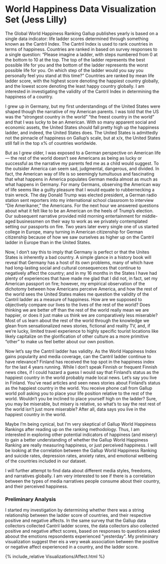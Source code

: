 # World Happiness Data Visualization Set (Jess Lilly)

The Global World Happiness Ranking Gallup publishes yearly is based on a single data indicator: life ladder scores determined through something known as the Cantril Index. The Cantril Index is used to rank countries in terms of happiness. Countries are ranked in based on survey responses to a single question: “Please imagine a ladder, with steps numbered from 0 at the bottom to 10 at the top. The top of the ladder represents the best possible life for you and the bottom of the ladder represents the worst possible life for you. On which step of the ladder would you say you personally feel you stand at this time?” Countries are ranked by mean life ladder score, with the highest score denoting the happiest country globally, and the lowest score denoting the least happy country globally. I am interested in investigating the validity of the Cantril Index in determining the happiness of a country.

I grew up in Germany, but my first understandings of the United States were shaped though the narrative of my American parents. I was told that the US was the “strongest country in the world” “the freest country in the world” and that I was lucky to be an American. With so many apparent social and economic assets, the United States should fall pretty high up the happiness ladder, and indeed, the United States does. The United States is admittedly not the pinnacle of happiness on Gallup’s scale, but at x/x, the United States still fall in the top x% of countries worldwide.

But as I grew older, I was exposed to a German perspective on American life — the rest of the world doesn’t see Americans as being as lucky or successful as the narrative my parents fed me as a child would suggest. To the outsider America can seem sad, judgmental, dangerous, and divided. In fact, the American way of life is so seemingly tumultuous and fascinating that what happens in America populates German media almost as much as what happens in Germany. For many Germans, observing the American way of life seems like a guilty pleasure that I would equate to rubbernecking a train wreck. The day Donald Trump was elected president, a German radio station sent reporters into my international school classroom to interview “Die Amerikaner,” the Americans.  For the next hour we answered questions about what it felt like to be an American on the heels of Trump’s election. Our subsequent narrative provided mild morning entertainment for middle-aged businessmen on their way to work as we privately contemplated setting our passports on fire. Two years later every single one of us started college in Europe, many turning in American citizenship for German citizenship because of how we saw ourselves as higher up on the Cantril ladder in Europe than in the United States. 

Now, I don’t say this to imply that Germany is perfect or that the Unites States is inherently a bad country. A simple glance in a history book will reveal that Germany has a host of its own problems, many of which have had long-lasting social and cultural consequences that continue to negatively affect the country; and in my 16 months in the States I have had plenty of experiences that have made me glad that I did not, in fact, set my American passport on fire; however, my  empirical observation of the dichotomy between how Americans perceive America, and how the rest of the world sees the United States makes me question the validity of the Cantril ladder as a measure of happiness.
How are we supposed to objectively compare our lives to the lives of the rest of the world? Does thinking we are better off than the rest of the world really mean we are happier, or does it just make us think we are comparatively less miserable? Most of us learn about the rest of the world through the knowledge we glean from sensationalized news stories, fictional and reality TV, and, if we’re lucky, limited travel experience to highly specific tourist locations like likely capitalize on the glorification of other culture as a more primitive “other” to make us feel better about our own position. 

Now let’s say the Cantril ladder has validity. As the World Happiness Index gains popularity and media coverage, can the Cantril ladder continue to have relevance? Finland has received the top spot in the happiness index for the last 4 years running. While I don’t speak Finnish or frequent Finnish news cites, if I could hazard a guess I would say that Finland’s status as the happiest country in the world probably made local news. Let’s say you live in Finland. You’ve read articles and seen news stories about Finland’s status as the happiest country in the world. You receive phone call from Gallup world poll asking you to place your life position relative to the rest of the world. Wouldn’t you be inclined to place yourself high on the ladder? Sure, you may be miserable, but misery is relative, so what’s to say the rest rest of the world isn’t just more miserable? After all, data says you live in the happiest country in the world.

Maybe I’m being cynical, but I’m very skeptical of Gallup World Happiness Rankings after reading up on the ranking methodology. Thus, I am interested in exploring other potential indicators of happiness (and misery) to gain a better understanding of whether the Gallup World Happiness Ranking are really measuring happiness, or just perceived happiness.
I will be looking at the correlation between the Gallup World Happiness Ranking and suicide rates, depression rates, anxiety rates, and emotional wellbeing of the countries included in our dataset.

I will further attempt to find data about different media styles, freedoms, and narratives globally. I am very interested to see if there is a correlation between the types of media narratives people consume about their country, and their perceived happiness.

### Preliminary Analysis

I started my investigation by determining whether there was a string relationship between the ladder score of countries, and their respective positive and negative affects. In the same survey that the Gallup data collectors collected Cantril ladder scores, the data collectors also collected positive and negative affect scores, based on responses to questions asked aboout the emotions repsondents experienced "yesterday". My preliminary visualization suggest ther eis a very weak association between the positive or negative affect experienced in a country, and the ladder score.

{% include_relative Visualizations/Affect.html %}

